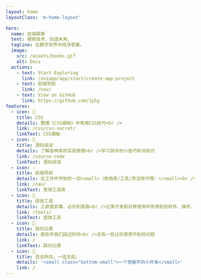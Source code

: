 ```yaml
---
layout: home
layoutClass: 'm-home-layout'

hero:
  name: 前端探索
  text: 探索技术，创造未来。
  tagline: 在数字世界中找寻答案。
  image:
    src: /assets/books.gif
    alt: Docs
  actions:
    - text: Start Exploring
      link: /uniapp/app/start/create-app-project
    - text: 前端导航
      link: /nav/
    - text: View on GitHub
      link: https://github.com/1yhy
features:
  - icon: 📖
    title: CSS
    details: 整理《CSS揭秘》中常用CSS技巧<br />
    link: /css/css-secret/
    linkText: CSS揭秘
  - icon: 📘
    title: 源码阅读
    details: 了解各种库的实现原理<br />学习其中的小技巧和冷知识
    link: /source-code
    linkText: 源码阅读
  - icon: 💡
    title: 前端导航
    details: 在工作中学到的一切<small>（常用库/工具/奇淫技巧等）</small><br />配合 CV 大法来更好的摸鱼
    link: /nav/
    linkText: 常用工具库
  - icon: 🧰
    title: 提效工具
    details: 工欲善其事，必先利其器<br />记录开发和日常使用中所用到的软件、插件、扩展等
    link: /tools/
    linkText: 提效工具
  - icon: 🐞
    title: 踩坑记录
    details: 那些年我们踩过的坑<br />总有一些让你意想不到的问题
    link: /
    linkText: 踩坑记录
  - icon: 💯
    title: 吾志所向，一往无前。
    details: '<small class="bottom-small">一个想躺平的小开发</small>'
    link: /
---
```


<style>
/*爱的魔力转圈圈*/
.m-home-layout .image-src:hover {
  transform: translate(-50%, -50%) rotate(666turn);
  transition: transform 59s 1s cubic-bezier(0.3, 0, 0.8, 1);
}

.m-home-layout .details small {
  opacity: 0.8;
}

.m-home-layout .bottom-small {
  display: block;
  margin-top: 2em;
  text-align: right;
}
</style>
